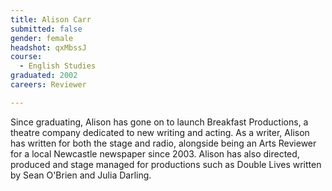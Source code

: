 ```yaml
---
title: Alison Carr
submitted: false
gender: female
headshot: qxMbssJ
course:
  - English Studies
graduated: 2002
careers: Reviewer

---
```


Since graduating, Alison has gone on to launch Breakfast Productions, a theatre company dedicated to new writing and acting.
As a writer, Alison has written for both the stage and radio, alongside being an Arts Reviewer for a local Newcastle newspaper since 2003.
Alison has also directed, produced and stage managed for productions such as Double Lives written by Sean O'Brien and Julia Darling.

